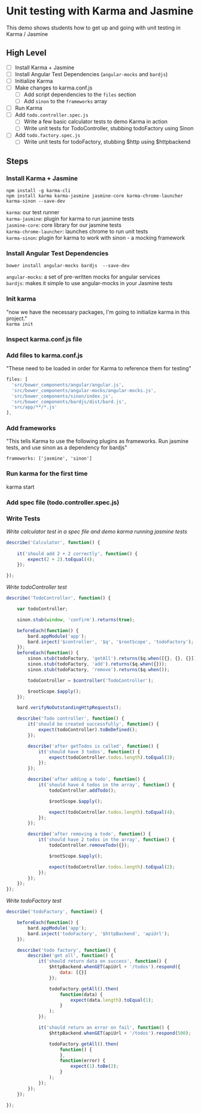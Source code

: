 # Unit testing with Karma and Jasmine

This demo shows students how to get up and going with unit testing in Karma / Jasmine

## High Level
* [ ] Install Karma + Jasmine
* [ ] Install Angular Test Dependencies (`angular-mocks` and `bardjs`)
* [ ] Initialize Karma
* [ ] Make changes to karma.conf.js
	* [ ] Add script dependencies to the `files` section
	* [ ] Add `sinon` to the `frameworks` array
* [ ] Run Karma
* [ ] Add `todo.controller.spec.js`
	* [ ] Write a few basic calculator tests to demo Karma in action
	* [ ] Write unit tests for TodoController, stubbing todoFactory using Sinon
* [ ] Add `todo.factory.spec.js`
	* [ ] Write unit tests for todoFactory, stubbing $http using $httpbackend

## Steps

### Install Karma + Jasmine
`npm install -g karma-cli`<br />
`npm install karma karma-jasmine jasmine-core karma-chrome-launcher karma-sinon --save-dev`

`karma`: our test runner<br />
`karma-jasmine`: plugin for karma to run jasmine tests<br />
`jasmine-core`: core library for our jasmine tests<br />
`karma-chrome-launcher`: launches chrome to run unit tests<br />
`karma-sinon`: plugin for karma to work with sinon - a mocking framework

### Install Angular Test Dependencies
`bower install angular-mocks bardjs  --save-dev`<br />

`angular-mocks`: a set of pre-written mocks for angular services<br />
`bardjs`: makes it simple to use angular-mocks in your Jasmine tests

### Init karma
"now we have the necessary packages, I'm going to initialize karma in this project."<br />
`karma init`

### Inspect karma.conf.js file

### Add files to karma.conf.js
"These need to be loaded in order for Karma to reference them for testing"
```js
files: [
  'src/bower_components/angular/angular.js',
  'src/bower_components/angular-mocks/angular-mocks.js',
  'src/bower_components/sinon/index.js',
  'src/bower_components/bardjs/dist/bard.js',
  'src/app/**/*.js'
],
```

### Add frameworks
"This tells Karma to use the following plugins as frameworks. Run jasmine tests, and use sinon as a dependency for bardjs"
```
frameworks: ['jasmine', 'sinon']
```

### Run karma for the first time
karma start

### Add spec file (todo.controller.spec.js)

### Write Tests
*Write calculator test in a spec file and demo karma running jasmine tests*
```js
describe('Calculator', function() {
	
	it('should add 2 + 2 correctly', function() {
		expect(2 + 2).toEqual(4);
	});

});
```

*Write todoController test*
```js
describe('TodoController', function() {

	var todoController;

	sinon.stub(window, 'confirm').returns(true);

	beforeEach(function() {
		bard.appModule('app');
		bard.inject('$controller', '$q', '$rootScope', 'todoFactory');
	});
	beforeEach(function() {
		sinon.stub(todoFactory, 'getAll').returns($q.when([{}, {}, {}]));
		sinon.stub(todoFactory, 'add').returns($q.when({}));
		sinon.stub(todoFactory, 'remove').returns($q.when());

		todoController = $controller('TodoController');

		$rootScope.$apply();
	});

	bard.verifyNoOutstandingHttpRequests();

	describe('Todo controller', function() {
		it('should be created successfully', function() {
			expect(todoController).toBeDefined();
		});

		describe('after getTodos is called', function() {
			it('should have 3 todos', function() {
				expect(todoController.todos.length).toEqual(3);
			});
		});

		describe('after adding a todo', function() {
			it('should have 4 todos in the array', function() {
				todoController.addTodo();

				$rootScope.$apply();

				expect(todoController.todos.length).toEqual(4);
			});
		});

		describe('after removing a todo', function() {
			it('should have 2 todos in the array', function() {
				todoController.removeTodo({});

				$rootScope.$apply();

				expect(todoController.todos.length).toEqual(2);
			});
		});
	});
});
```

*Write todoFactory test*
```js
describe('todoFactory', function() {

	beforeEach(function() {
		bard.appModule('app');
		bard.inject('todoFactory', '$httpBackend', 'apiUrl');
	});

	describe('todo factory', function() {
		describe('get all', function() {
			it('should return data on success', function() {
				$httpBackend.whenGET(apiUrl + '/todos').respond({
					data: [{}]
				});

				todoFactory.getAll().then(
					function(data) {
						expect(data.length).toEqual(1);
					}
				);
			});

			it('should return an error on fail', function() {
				$httpBackend.whenGET(apiUrl + '/todos').respond(500);

				todoFactory.getAll().then(
					function() {
					},
					function(error) {
						expect(1).toBe(2);
					}
				);
			});
		});
	});

});
```

